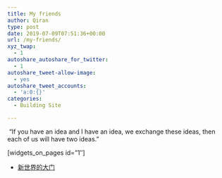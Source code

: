 ```yaml
---
title: My friends
author: Qiran
type: post
date: 2019-07-09T07:51:36+00:00
url: /my-friends/
xyz_twap:
  - 1
autoshare_autoshare_for_twitter:
  - 1
autoshare_tweet-allow-image:
  - yes
autoshare_tweet_accounts:
  - 'a:0:{}'
categories:
  - Building Site

---
```

<p class="has-contrast-color has-primary-background-color has-text-color has-background">
  &nbsp;“If you have an idea and I have an idea, we exchange these ideas, then each of us will have two ideas.”
</p>

[widgets\_on\_pages id=&#8221;1&#8243;]

<ul class="wp-block-list">
  <li>
    <a rel="noreferrer noopener" href="https://blog.xinshijiededa.men/" target="_blank">新世界的大门</a>
  </li>
</ul>